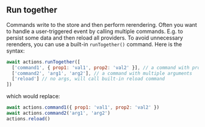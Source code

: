 ## Run together

Commands write to the store and then perform rerendering. Often you want to handle a user-triggered event by calling multiple commands. E.g. to persist some data and then reload all providers. To avoid unnecessary rerenders, you can use a built-in `runTogether()` command. Here is the syntax:

```javascript
await actions.runTogether([
  ['command1', { prop1: 'val1', prop2: 'val2' }], // a command with props as a single object argument
  ['command2', 'arg1', 'arg2'], // a command with multiple arguments
  ['reload'] // no args, will call built-in reload command
])
```

which would replace:

```javascript
await actions.command1({ prop1: 'val1', prop2: 'val2' })
await actions.command2('arg1', 'arg2')
actions.reload()
```
